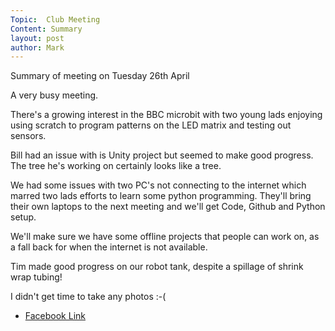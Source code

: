 ```yaml
---
Topic:  Club Meeting
Content: Summary
layout: post
author: Mark
---
```

Summary of  meeting on Tuesday 26th April

A very busy meeting. 

There's a growing interest in the BBC microbit with two young lads enjoying using scratch to program patterns on the LED matrix and testing out sensors.

Bill had an issue with is Unity project but seemed to make good progress. The tree he's working on certainly looks like a tree.

We had some issues with two PC's not connecting to the internet which marred two lads efforts to learn some python programming. They'll bring their own laptops to the next meeting and we'll get Code, Github and Python setup.

We'll make sure we have some offline projects that people can work on, as a fall back for when the internet is not available.

Tim made good progress on our robot tank, despite a spillage of shrink wrap tubing!

I didn't get time to take any photos :-(



* [Facebook Link](https://www.facebook.com/1481985248595237/posts/4808903852570010/)


